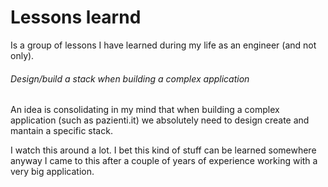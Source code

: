# Lessons learnd
Is a group of lessons I have learned during my life as an engineer (and not only).

###### Design/build a stack when building a complex application
An idea is consolidating in my mind that when building a complex application (such as pazienti.it) we absolutely need to design create and mantain a specific stack.

I watch this around a lot. I bet this kind of stuff can be learned somewhere anyway I came to this after a couple of years of experience working with a very big application.
